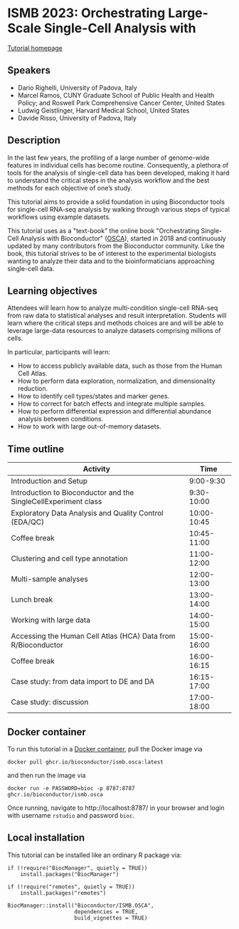 # ISMB 2023: Orchestrating Large-Scale Single-Cell Analysis with 

[Tutorial homepage](https://bioconductor.github.io/ISMB.OSCA/)

## Speakers

* Dario Righelli, University of Padova, Italy
* Marcel Ramos, CUNY Graduate School of Public Health and Health Policy; and Roswell Park Comprehensive Cancer Center, United States
* Ludwig Geistlinger, Harvard Medical School, United States
* Davide Risso, University of Padova, Italy

## Description

In the last few years, the profiling of a large number of genome-wide features
in individual cells has become routine. Consequently, a plethora of tools for
the analysis of single-cell data has been developed, making it hard to understand
the critical steps in the analysis workflow and the best methods for each objective
of one’s study.

This tutorial aims to provide a solid foundation in using Bioconductor tools
for single-cell RNA-seq analysis by walking through various steps of typical
workflows using example datasets.

This tutorial uses as a "text-book" the online book "Orchestrating Single-Cell
Analysis with Bioconductor"
([OSCA](https://bioconductor.org/books/release/OSCA/)), 
started in 2018 and continuously updated by many contributors from the Bioconductor
community. Like the book, this tutorial strives to be of interest to the
experimental biologists wanting to analyze their data and to the bioinformaticians
approaching single-cell data.

## Learning objectives

Attendees will learn how to analyze multi-condition single-cell RNA-seq from
raw data to statistical analyses and result interpretation. Students will learn
where the critical steps and methods choices are and will be able to leverage
large-data resources to analyze datasets comprising millions of cells.

In particular, participants will learn:

* How to access publicly available data, such as those from the Human Cell Atlas.
* How to perform data exploration, normalization, and dimensionality reduction.
* How to identify cell types/states and marker genes.
* How to correct for batch effects and integrate multiple samples.
* How to perform differential expression and differential abundance analysis between conditions.
* How to work with large out-of-memory datasets.

## Time outline

| Activity                     | Time |
|------------------------------|------|
| Introduction and Setup                                          | 9:00-9:30    |
| Introduction to Bioconductor and the SingleCellExperiment class | 9:30-10:00   |
| Exploratory Data Analysis and Quality Control (EDA/QC)          | 10:00-10:45  |
| Coffee break                                                    | 10:45-11:00  |
| Clustering and cell type annotation                             | 11:00-12:00  |
| Multi-sample analyses                                           | 12:00-13:00  |
| Lunch break                                                     | 13:00-14:00  |
| Working with large data                                         | 14:00-15:00  |
| Accessing the Human Cell Atlas (HCA) Data from R/Bioconductor   | 15:00-16:00  |
| Coffee break                                                    | 16:00-16:15  |
| Case study: from data import to DE and DA                       | 16:15-17:00  |
| Case study: discussion                                          | 17:00-18:00  |

## Docker container

To run this tutorial in a
[Docker container](ghcr.io/bioconductor/ismb.osca:latest),
pull the Docker image via

```
docker pull ghcr.io/bioconductor/ismb.osca:latest
``` 

and then run the image via

```
docker run -e PASSWORD=bioc -p 8787:8787 ghcr.io/bioconductor/ismb.osca
```

Once running, navigate to http://localhost:8787/ in your browser and login with
username `rstudio` and password `bioc`.

## Local installation

This tutorial can be installed like an ordinary R package via:

```
if (!require("BiocManager", quietly = TRUE))
    install.packages("BiocManager")

if (!require("remotes", quietly = TRUE))
    install.packages("remotes")

BiocManager::install("Bioconductor/ISMB.OSCA",
                     dependencies = TRUE,
                     build_vignettes = TRUE)
```

